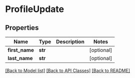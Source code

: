 # ProfileUpdate

## Properties
| Name           | Type    | Description | Notes      |
| -------------- | ------- | ----------- | ---------- |
| **first_name** | **str** |             | [optional] |
| **last_name**  | **str** |             | [optional] |

[[Back to Model list]](../README.md#documentation-for-models) [[Back to API Classes]](../README.md#documentation-for-api-classes) [[Back to README]](../README.md)


